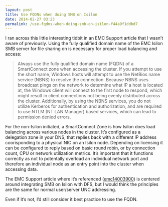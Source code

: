 ```yaml
---
layout: post
title: Use FQDNs when doing SMB on Isilon
date: 2014-02-27 03:23
permalink: /use-fqdns-when-doing-smb-on-isilon-f44a9f1ddbd7
---
```



I ran across this little interesting tidbit in an EMC Support article that I wasn’t aware of previously. Using the fully qualified domain name of the EMC Isilon SMB server for file sharing on is necessary for proper load balancing and access:

> Always use the fully qualified domain name (FQDN) of a SmartConnect zone when accessing the cluster. If you attempt to use the short name, Windows hosts will attempt to use the NetBios name service (NBNS) to resolve the connection. Because NBNS uses broadcast pings on the network to determine what IP a host is located at, the Windows client will connect to the first node to respond, which might result in client connections not being evenly distributed across the cluster. Additionally, by using the NBNS services, you do not utilize Kerberos for authentication and authorization, and are required to use NTLM (NT LAN Manager) based services, which can lead to permission denied errors.

For the non-Isilon initiated, a SmartConnect Zone is how Isilon does load balancing across various nodes in the cluster. It’s configured as a delegation zone in your DNS, that replies back with a different IP address coorisponding to a physical NIC on an Isilon node. Depending on licensing it can be configured to reply based on basic round robin, or by connection count, CPU or network utilization metrics. It’s important that it functions correctly as not to potentally overload an individual network port and therefore an individual node as an entry point into the cluster when accessing data.

The EMC Support article where it’s referenced ([emc14003900](https://support.emc.com/kb/16495)) is centered around integrating SMB on Isilon with DFS, but I would think the principles are the same for normal user/server UNC addressing.

Even if it’s not, I’d still consider it best practice to use the FQDN.
